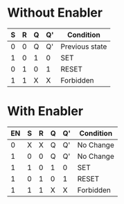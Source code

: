 # Without Enabler

| S   | R   | Q   | Q'  | Condition      |
| --- | --- | --- | --- | -------------- |
| 0   | 0   | Q   | Q'  | Previous state |
| 1   | 0   | 1   | 0   | SET            |
| 0   | 1   | 0   | 1   | RESET          |
| 1   | 1   | X   | X   | Forbidden      |

# With Enabler

| EN  | S   | R   | Q   | Q'  | Condition |
| --- | --- | --- | --- | --- | --------- |
| 0   | X   | X   | Q   | Q'  | No Change |
| 1   | 0   | 0   | Q   | Q'  | No Change | 
| 1   | 1   | 0   | 1   | 0   | SET       |
| 1   | 0   | 1   | 0   | 1   | RESET     |
| 1   | 1   | 1   | X   | X   | Forbidden |